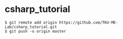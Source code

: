 # csharp_tutorial


    $ git remote add origin https://github.com/TKU-ME-Lab/csharp_tutorial.git
    $ git push -u origin master
